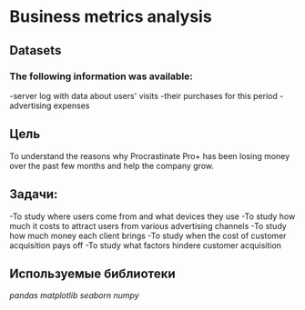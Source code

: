 # Business metrics analysis
## Datasets
### The following information was available:
  -server log with data about users' visits 
  -their purchases for this period 
  -advertising expenses
## Цель
To understand the reasons why Procrastinate Pro+ has been losing money over the past few months and help the company grow.
## Задачи:
  -To study where users come from and what devices they use
  -To study how much it costs to attract users from various advertising channels
  -To study how much money each client brings
  -To study when the cost of customer acquisition pays off
  -To study what factors hindere customer acquisition
## Используемые библиотеки
*pandas*
*matplotlib*
*seaborn*
*numpy*
 

